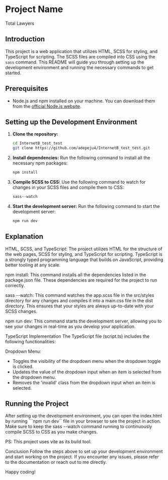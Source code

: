 # Project Name
Total Lawyers

## Introduction

This project is a web application that utilizes HTML, SCSS for styling, and TypeScript for scripting. The SCSS files are compiled into CSS using the `sass` command. This README will guide you through setting up the development environment and running the necessary commands to get started.

## Prerequisites

- Node.js and npm installed on your machine. You can download them from the [official Node.js website](https://nodejs.org/).

## Setting up the Development Environment

1. **Clone the repository:**

    ```sh
    cd InternetB_test_test
    git clone https://github.com/adepeju4/InternetB_test_test.git

2. **Install dependencies:** Run the following command to install all the necessary npm packages:

    ```sh
    npm install

3. **Compile SCSS to CSS:** Use the following command to watch for changes in your SCSS files and compile them to CSS:

    ```sh
    sass--watch

4. **Start the development server:**
    Run the following command to start the development server:

    ```sh
    npm run dev

## Explanation

HTML, SCSS, and TypeScript: The project utilizes HTML for the structure of the web pages, SCSS for styling, and TypeScript for scripting. TypeScript is a strongly typed programming language that builds on JavaScript, providing better tooling at any scale.

npm install: This command installs all the dependencies listed in the package.json file. These dependencies are required for the project to run correctly.

sass --watch: This command watches the app.scss file in the src/styles directory for any changes and compiles it into a main.css file in the dist directory. This ensures that your styles are always up-to-date with your SCSS changes.

npm run dev: This command starts the development server, allowing you to see your changes in real-time as you develop your application.

TypeScript Implementation
The TypeScript file (script.ts) includes the following functionalities:

Dropdown Menu:

- Toggles the visibility of the dropdown menu when the dropdown toggle is clicked.
- Updates the value of the dropdown input when an item is selected from the dropdown menu.
- Removes the 'invalid' class from the dropdown input when an item is selected.

## Running the Project

After setting up the development environment, you can open the index.html by running ```npm run dev`` file in your browser to see the project in action. Make sure to keep the sass --watch command running to continuously compile SCSS to CSS as you make changes.

PS: This project uses vite as its build tool.

Conclusion
Follow the steps above to set up your development environment and start working on the project. If you encounter any issues, please refer to the documentation or reach out to me directly.

Happy coding!
